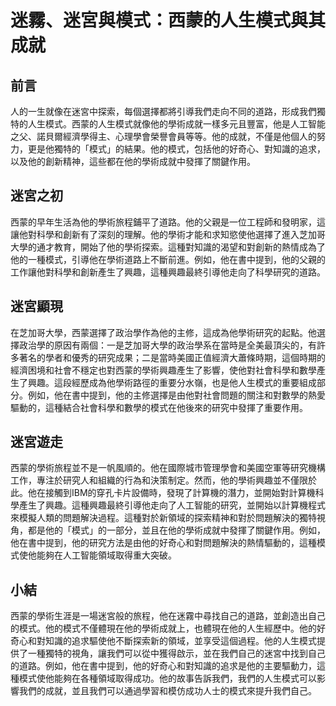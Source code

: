 # 迷霧、迷宮與模式：西蒙的人生模式與其成就

## 前言
人的一生就像在迷宮中探索，每個選擇都將引導我們走向不同的道路，形成我們獨特的人生模式。西蒙的人生模式就像他的學術成就一樣多元且豐富，他是人工智能之父、諾貝爾經濟學得主、心理學會榮譽會員等等。他的成就，不僅是他個人的努力，更是他獨特的「模式」的結果。他的模式，包括他的好奇心、對知識的追求，以及他的創新精神，這些都在他的學術成就中發揮了關鍵作用。

## 迷宮之初
西蒙的早年生活為他的學術旅程鋪平了道路。他的父親是一位工程師和發明家，這讓他對科學和創新有了深刻的理解。他的學術才能和求知慾使他選擇了進入芝加哥大學的通才教育，開始了他的學術探索。這種對知識的渴望和對創新的熱情成為了他的一種模式，引導他在學術道路上不斷前進。例如，他在書中提到，他的父親的工作讓他對科學和創新產生了興趣，這種興趣最終引導他走向了科學研究的道路。

## 迷宮顯現
在芝加哥大學，西蒙選擇了政治學作為他的主修，這成為他學術研究的起點。他選擇政治學的原因有兩個：一是芝加哥大學的政治學系在當時是全美最頂尖的，有許多著名的學者和優秀的研究成果；二是當時美國正值經濟大蕭條時期，這個時期的經濟困境和社會不穩定也對西蒙的學術興趣產生了影響，使他對社會科學和數學產生了興趣。這段經歷成為他學術路徑的重要分水嶺，也是他人生模式的重要組成部分。例如，他在書中提到，他的主修選擇是由他對社會問題的關注和對數學的熱愛驅動的，這種結合社會科學和數學的模式在他後來的研究中發揮了重要作用。

## 迷宮遊走
西蒙的學術旅程並不是一帆風順的。他在國際城市管理學會和美國空軍等研究機構工作，專注於研究人和組織的行為和決策制定。然而，他的學術興趣並不僅限於此。他在接觸到IBM的穿孔卡片設備時，發現了計算機的潛力，並開始對計算機科學產生了興趣。這種興趣最終引導他走向了人工智能的研究，並開始以計算機程式來模擬人類的問題解決過程。這種對於新領域的探索精神和對於問題解決的獨特視角，都是他的「模式」的一部分，並且在他的學術成就中發揮了關鍵作用。例如，他在書中提到，他的研究方法是由他的好奇心和對問題解決的熱情驅動的，這種模式使他能夠在人工智能領域取得重大突破。

## 小結
西蒙的學術生涯是一場迷宮般的旅程，他在迷霧中尋找自己的道路，並創造出自己的模式。他的模式不僅體現在他的學術成就上，也體現在他的人生經歷中。他的好奇心和對知識的追求驅使他不斷探索新的領域，並享受這個過程。他的人生模式提供了一種獨特的視角，讓我們可以從中獲得啟示，並在我們自己的迷宮中找到自己的道路。例如，他在書中提到，他的好奇心和對知識的追求是他的主要驅動力，這種模式使他能夠在各種領域取得成功。他的故事告訴我們，我們的人生模式可以影響我們的成就，並且我們可以通過學習和模仿成功人士的模式來提升我們自己。

